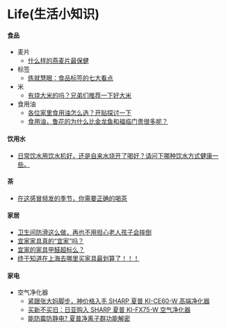 # Life(生活小知识)

#### 食品
* 麦片
  * [什么样的燕麦片最保健](http://snowheart19.blog.sohu.com/173481473.html)
* 标签
  * [练就慧眼：食品标签的七大看点](http://snowheart19.blog.sohu.com/72296829.html)
* 米
  * [有烧大米的吗？兄弟们推荐一下好大米](http://forum.xitek.com/forum-viewthread-tid-845925-extra-page%3D1-ordertype-2-t-1481253719.html)
* 食用油
  * [各位家里食用油怎么选？开贴探讨一下](http://forum.xitek.com/forum-viewthread-tid-1072347-extra-page%3D1-ordertype-2-t-1481254278.html)
  * [食用油，鲁花的为什么比金龙鱼和福临门贵很多呢？](http://forum.xitek.com/thread-1421696-1-1-2.html)

#### 饮用水
* [日常饮水用饮水机好，还是自来水烧开了喝好？请问下哪种饮水方式健康一些。](https://www.zhihu.com/question/20968081)

#### 茶
* [在这感冒频发的季节，你需要正确的喝茶](https://zhuanlan.zhihu.com/p/24940468)

#### 家居
* [卫生间防滑这么做，再也不用担心老人孩子会摔倒](https://zhuanlan.zhihu.com/p/21861489)
* [宜家家具真的“宜家”吗？](http://www.okoer.com/report/ikea)
* [宜家的家具甲醛超标么？](http://www.zhihu.com/question/21307878)
* [终于知道在上海去哪里买家具最划算了！！！ ](http://www.douban.com/group/topic/89266297/?type=like)

#### 家电
* 空气净化器
  * [紧跟张大妈脚步，神价格入手 SHARP 夏普 KI-CE60-W 高端净化器](http://post.smzdm.com/p/85118/)
  * [买新不买旧：日亚购入 SHARP 夏普 KI-FX75-W 空气净化器](http://post.smzdm.com/p/437576/)
  * [能防霉防静电? 夏普净离子群功能解密](http://www.pcpop.com/doc/1/1083/1083644.shtml)
